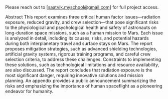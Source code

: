 Please reach out to [saatvik.myschool@gmail.com] for full project access.

Abstract
This report examines three critical human factor issues—radiation exposure, reduced gravity, and crew selection—that pose significant risks to the physiological and psychological health and safety of astronauts on long-duration space missions, such as a human mission to Mars. Each issue is analyzed in detail, including its causes, risks, and potential hazards during both interplanetary travel and surface stays on Mars. The report proposes mitigation strategies, such as advanced shielding technologies, artificial gravity systems, rigorous training programs, and careful crew selection criteria, to address these challenges. Constraints to implementing these solutions, such as technological limitations and resource availability, are also discussed. The report concludes that radiation exposure is the most significant danger, requiring innovative solutions and mission planning. An appendix provides a public announcement summarizing the risks and emphasizing the importance of human spaceflight as a pioneering endeavor for humanity.

